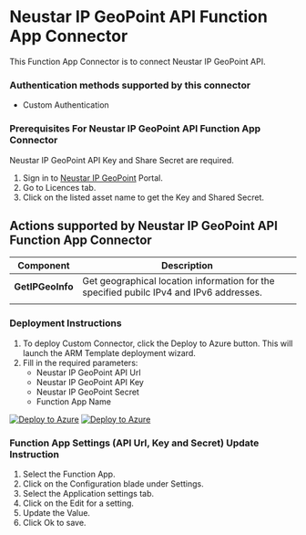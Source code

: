 # Neustar IP GeoPoint API Function App Connector

This Function App Connector is to connect Neustar IP GeoPoint API.

### Authentication methods supported by this connector

* Custom Authentication

### Prerequisites For Neustar IP GeoPoint API Function App Connector

Neustar IP GeoPoint API Key and Share Secret are required. 

1. Sign in to [Neustar IP GeoPoint](https://ipintelligence.neustar.biz/apps/login/?CL=gp.od.dev.nsr) Portal.
2. Go to Licences tab.
3. Click on the listed asset name to get the Key and Shared Secret.



## Actions supported by Neustar IP GeoPoint API Function App Connector

| **Component** | **Description** |
| --------- | -------------- |
| **GetIPGeoInfo** | Get geographical location information for the specified pubilc IPv4 and IPv6 addresses. |
||



### Deployment Instructions

1. To deploy Custom Connector, click the Deploy to Azure button. This will launch the ARM Template deployment wizard.
2. Fill in the required parameters:
    - Neustar IP GeoPoint API Url 
    - Neustar IP GeoPoint API Key
    - Neustar IP GeoPoint Secret
    - Function App Name

[![Deploy to Azure](https://aka.ms/deploytoazurebutton)](https://portal.azure.com/#create/Microsoft.Template/uri/https%3A%2F%2Fraw.githubusercontent.com%2Frahul0216%2FAzure-Sentinel%2Fusers%2Frahul%2FNeustarIPGeoPoint%2FSolutions%2FNeustar%2520IP%2520GeoPoint%2FPlaybooks%2FNeustarIPGeoPoint_FunctionAppConnector%2Fazuredeploy.json) [![Deploy to Azure](https://aka.ms/deploytoazuregovbutton)](https://portal.azure.us/#create/Microsoft.Template/uri/https%3A%2F%2Fraw.githubusercontent.com%2Frahul0216%2FAzure-Sentinel%2Fusers%2Frahul%2FNeustarIPGeoPoint%2FSolutions%2FNeustar%2520IP%2520GeoPoint%2FPlaybooks%2FNeustarIPGeoPoint_FunctionAppConnector%2Fazuredeploy.json) 

### Function App Settings (API Url, Key and Secret) Update Instruction
1. Select the Function App.
2. Click on the Configuration blade under Settings.
3. Select the Application settings tab.
4. Click on the Edit for a setting.
5. Update the Value.
6. Click Ok to save.
